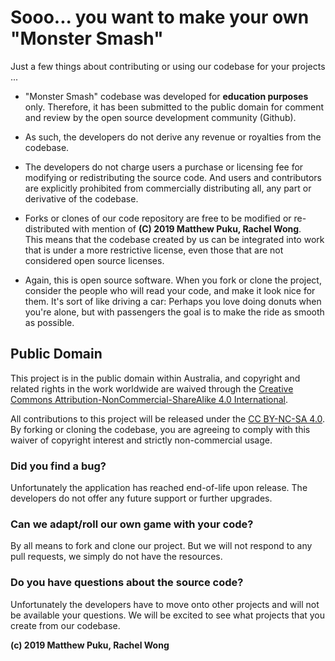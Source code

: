 # Sooo... you want to make your own "Monster Smash"

Just a few things about contributing or using our codebase for your projects ...

* "Monster Smash" codebase was developed for **education purposes** only. 
  Therefore, it has been submitted to the public domain for comment and review by the open source development community (Github). 

* As such, the developers do not derive any revenue or royalties from the codebase. 

* The developers do not charge users a purchase or licensing fee for modifying or redistributing the source code. And users and contributors are explicitly prohibited from commercially distributing all, any part or derivative of the codebase. 

* Forks or clones of our code repository are free to be modified or re-distributed with mention of **(C) 2019 Matthew Puku, Rachel Wong**.   
  This means that the codebase created by us can be integrated into work that is under a more restrictive license, even those that are not considered open source licenses.

* Again, this is open source software. When you fork or clone the project, consider the people who will read your code, and make it look nice for them. It's sort of like driving a car: Perhaps you love doing donuts when you're alone, but with passengers the goal is to make the ride as smooth as possible.

## Public Domain

This project is in the public domain within Australia, and copyright and related rights in the work worldwide are waived through the [Creative Commons Attribution-NonCommercial-ShareAlike 4.0 International](https://creativecommons.org/licenses/by-nc-sa/4.0/).

All contributions to this project will be released under the [CC BY-NC-SA 4.0](https://creativecommons.org/licenses/by-nc-sa/4.0/). By forking or cloning the codebase, you are agreeing to comply with this waiver of copyright interest and strictly non-commercial usage.

### Did you find a bug? 

Unfortunately the application has reached end-of-life upon release. The developers do not offer any future support or further upgrades. 

### Can we adapt/roll our own game with your code?

By all means to fork and clone our project. But we will not respond to any pull requests, we simply do not have the resources.

### Do you have questions about the source code?

Unfortunately the developers have to move onto other projects and will not be available your questions. We will be excited to see what projects that you create from our codebase. 

**(c) 2019 Matthew Puku, Rachel Wong**

